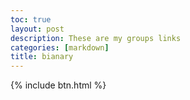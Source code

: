 ```yaml
---
toc: true
layout: post
description: These are my groups links
categories: [markdown]
title: bianary
---
```



{% include btn.html %}